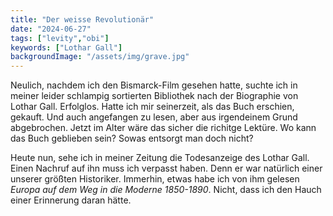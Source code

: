 ```yaml
---
title: "Der weisse Revolutionär"
date: "2024-06-27"
tags: ["levity","obi"]
keywords: ["Lothar Gall"]
backgroundImage: "/assets/img/grave.jpg"
---
```

Neulich, nachdem ich den Bismarck-Film gesehen hatte, suchte ich in meiner leider schlampig sortierten Bibliothek nach der Biographie von Lothar Gall. Erfolglos. Hatte ich mir seinerzeit, als das Buch erschien, gekauft. Und auch angefangen zu lesen, aber aus irgendeinem Grund abgebrochen. Jetzt im Alter wäre das sicher die richitge Lektüre. Wo kann das Buch geblieben sein? Sowas entsorgt man doch nicht?

Heute nun, sehe ich in meiner Zeitung die Todesanzeige des Lothar Gall. Einen Nachruf auf ihn muss ich verpasst haben. Denn er war natürlich einer unserer größten Historiker. Immerhin, etwas habe ich von ihm gelesen *Europa auf dem Weg in die Moderne 1850-1890*. Nicht, dass ich den Hauch einer Erinnerung daran hätte.